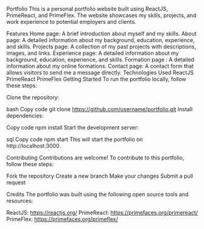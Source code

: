 
Portfolio
This is a personal portfolio website built using ReactJS, PrimeReact, and PrimeFlex. The website showcases my skills, projects, and work experience to potential employers and clients.

Features
Home page: A brief introduction about myself and my skills.
About page: A detailed information about my background, education, experience, and skills.
Projects page: A collection of my past projects with descriptions, images, and links.
Experience page:  A detailed information about my background, education, experience, and skills.
Formation page :  A detailed information about my online formations.
Contact page: A contact form that allows visitors to send me a message directly.
Technologies Used
ReactJS
PrimeReact
PrimeFlex
Getting Started
To run the portfolio locally, follow these steps:

Clone the repository:

bash
Copy code
git clone https://github.com/username/portfolio.git
Install dependencies:

Copy code
npm install
Start the development server:

sql
Copy code
npm start
This will start the portfolio on http://localhost:3000.

Contributing
Contributions are welcome! To contribute to this portfolio, follow these steps:

Fork the repository
Create a new branch
Make your changes
Submit a pull request

Credits
The portfolio was built using the following open source tools and resources:

ReactJS: https://reactjs.org/
PrimeReact: https://primefaces.org/primereact/
PrimeFlex: https://primefaces.org/primeflex/
